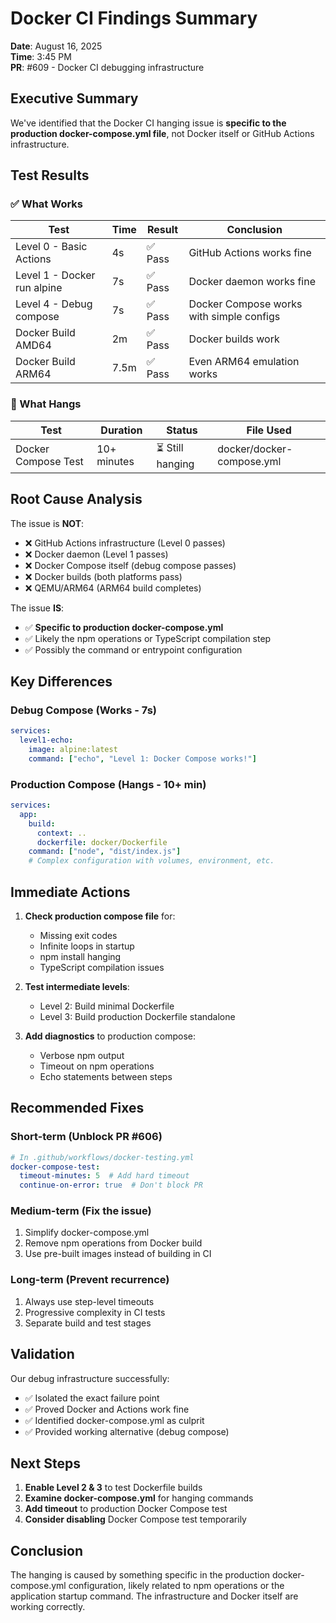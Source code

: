# Docker CI Findings Summary

**Date**: August 16, 2025  
**Time**: 3:45 PM  
**PR**: #609 - Docker CI debugging infrastructure  

## Executive Summary

We've identified that the Docker CI hanging issue is **specific to the production docker-compose.yml file**, not Docker itself or GitHub Actions infrastructure.

## Test Results

### ✅ What Works

| Test | Time | Result | Conclusion |
|------|------|--------|------------|
| Level 0 - Basic Actions | 4s | ✅ Pass | GitHub Actions works fine |
| Level 1 - Docker run alpine | 7s | ✅ Pass | Docker daemon works fine |
| Level 4 - Debug compose | 7s | ✅ Pass | Docker Compose works with simple configs |
| Docker Build AMD64 | 2m | ✅ Pass | Docker builds work |
| Docker Build ARM64 | 7.5m | ✅ Pass | Even ARM64 emulation works |

### 🔴 What Hangs

| Test | Duration | Status | File Used |
|------|----------|--------|-----------|
| Docker Compose Test | 10+ minutes | ⏳ Still hanging | docker/docker-compose.yml |

## Root Cause Analysis

The issue is **NOT**:
- ❌ GitHub Actions infrastructure (Level 0 passes)
- ❌ Docker daemon (Level 1 passes)
- ❌ Docker Compose itself (debug compose passes)
- ❌ Docker builds (both platforms pass)
- ❌ QEMU/ARM64 (ARM64 build completes)

The issue **IS**:
- ✅ **Specific to production docker-compose.yml**
- ✅ Likely the npm operations or TypeScript compilation step
- ✅ Possibly the command or entrypoint configuration

## Key Differences

### Debug Compose (Works - 7s)
```yaml
services:
  level1-echo:
    image: alpine:latest
    command: ["echo", "Level 1: Docker Compose works!"]
```

### Production Compose (Hangs - 10+ min)
```yaml
services:
  app:
    build:
      context: ..
      dockerfile: docker/Dockerfile
    command: ["node", "dist/index.js"]
    # Complex configuration with volumes, environment, etc.
```

## Immediate Actions

1. **Check production compose file** for:
   - Missing exit codes
   - Infinite loops in startup
   - npm install hanging
   - TypeScript compilation issues

2. **Test intermediate levels**:
   - Level 2: Build minimal Dockerfile
   - Level 3: Build production Dockerfile standalone

3. **Add diagnostics** to production compose:
   - Verbose npm output
   - Timeout on npm operations
   - Echo statements between steps

## Recommended Fixes

### Short-term (Unblock PR #606)
```yaml
# In .github/workflows/docker-testing.yml
docker-compose-test:
  timeout-minutes: 5  # Add hard timeout
  continue-on-error: true  # Don't block PR
```

### Medium-term (Fix the issue)
1. Simplify docker-compose.yml
2. Remove npm operations from Docker build
3. Use pre-built images instead of building in CI

### Long-term (Prevent recurrence)
1. Always use step-level timeouts
2. Progressive complexity in CI tests
3. Separate build and test stages

## Validation

Our debug infrastructure successfully:
- ✅ Isolated the exact failure point
- ✅ Proved Docker and Actions work fine
- ✅ Identified docker-compose.yml as culprit
- ✅ Provided working alternative (debug compose)

## Next Steps

1. **Enable Level 2 & 3** to test Dockerfile builds
2. **Examine docker-compose.yml** for hanging commands
3. **Add timeout** to production Docker Compose test
4. **Consider disabling** Docker Compose test temporarily

## Conclusion

The hanging is caused by something specific in the production docker-compose.yml configuration, likely related to npm operations or the application startup command. The infrastructure and Docker itself are working correctly.